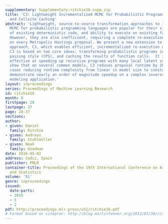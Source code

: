 ```yaml
---
supplementary: Supplementary:ritchie16-supp.zip
title: 'C3: Lightweight Incrementalized MCMC for Probabilistic Programs using Continuations
  and Callsite Caching'
abstract: 'Lightweight, source-to-source transformation approaches to implementing
  MCMC for probabilistic programming languages are popular for their simplicity, support
  of existing deterministic code, and ability to execute on existing fast runtimes.
  However, they are also inefficient, requiring a complete re-execution of the program
  on every Metropolis Hastings proposal. We present a new extension to the lightweight
  approach, C3, which enables efficient, incrementalized re-execution of MH proposals.
  C3 is based on two core ideas: transforming probabilistic programs into continuation
  passing style (CPS), and caching the results of function calls.  It is particularly
  effective at speeding up recursive programs with many local latent variables. We
  show that on several common models, C3 reduces proposal runtime by 20-100x, in some
  cases reducing runtime complexity from linear in model size to constant. We also
  demonstrate nearly an order of magnitude speedup on a complex inverse procedural
  modeling application.'
layout: inproceedings
series: Proceedings of Machine Learning Research
id: ritchie16
month: 0
firstpage: 28
lastpage: 37
page: 28-37
sections: 
author:
- given: Daniel
  family: Ritchie
- given: Andreas
  family: Stuhlmüller
- given: Noah
  family: Goodman
date: 2016-05-02
address: Cadiz, Spain
publisher: PMLR
container-title: Proceedings of the 19th International Conference on Artificial Intelligence
  and Statistics
volume: '51'
genre: inproceedings
issued:
  date-parts:
  - 2016
  - 5
  - 2
pdf: http://proceedings.mlr.press/v51/ritchie16.pdf
# Format based on citeproc: http://blog.martinfenner.org/2013/07/30/citeproc-yaml-for-bibliographies/
---
```

